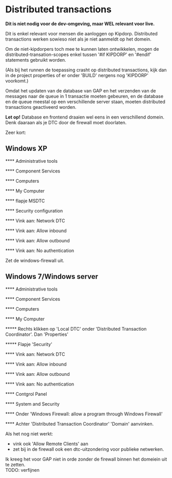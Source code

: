 Distributed transactions
========================

**Dit is niet nodig voor de dev-omgeving, maar WEL relevant voor live.**

Dit is enkel relevant voor mensen die aanloggen op Kipdorp. Distributed
transactions werken sowieso niet als je niet aanmeldt op het domein.

Om de niet-kipdorpers toch mee te kunnen laten ontwikkelen, mogen de
distributed-transation-scopes enkel tussen '\#if KIPDORP' en '\#endif'
statements gebruikt worden.

(Als bij het runnen de toepassing crasht op distributed transactions,
kijk dan in de project properties of er onder 'BUILD' nergens nog
'KIPDORP' voorkomt.)

Omdat het updaten van de database van GAP en het verzenden van de
messages naar de queue in 1 transactie moeten gebeuren, en de database
en de queue meestal op een verschillende server staan, moeten
distributed transactions geactiveerd worden.

**Let op!** Database en frontend draaien wel eens in een verschillend
domein. Denk daaraan als je DTC door de firewall moet doorlaten.

Zeer kort:

Windows XP
----------

**** Administrative tools

**** Component Services

**** Computers

**** My Computer

**** flapje MSDTC

**** Security configuration

**** Vink aan: Network DTC

**** Vink aan: Allow inbound

**** Vink aan: Allow outbound

**** Vink aan: No authentication

Zet de windows-firewall uit.

Windows 7/Windows server
------------------------

**** Administrative tools

**** Component Services

**** Computers

**** My Computer

****\* Rechts klikken op 'Local DTC' onder 'Distributed Transaction
Coordinator'. Dan 'Properties'

****\* Flapje 'Security'

**** Vink aan: Network DTC

**** Vink aan: Allow inbound

**** Vink aan: Allow outbound

**** Vink aan: No authentication

**** Contgrol Panel

**** System and Security

**** Onder 'Windows Firewall: allow a program through Windows Firewall'

**** Achter 'Distributed Transaction Coordinator' 'Domain' aanvinken.

Als het nog niet werkt:

-   vink ook 'Allow Remote Clients' aan
-   zet bij in de firewall ook een dtc-uitzondering voor
    publieke netwerken.

Ik kreeg het voor GAP niet in orde zonder de firewall binnen het
domeiein uit te zetten.\
TODO: verfijnen

